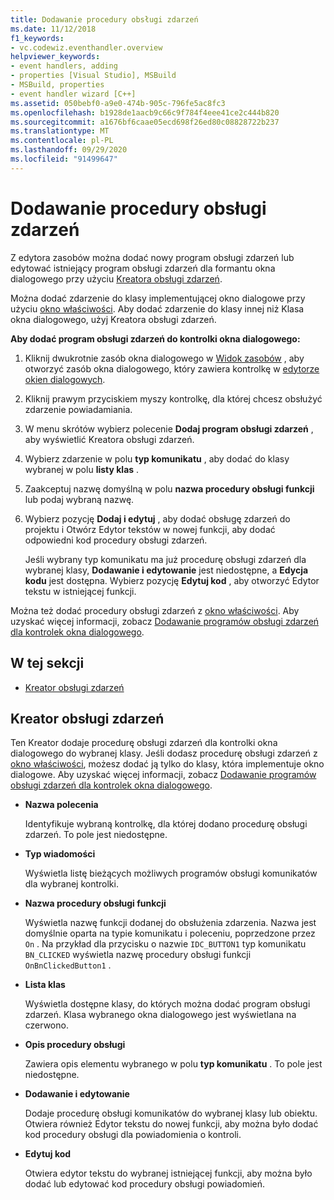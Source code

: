 ```yaml
---
title: Dodawanie procedury obsługi zdarzeń
ms.date: 11/12/2018
f1_keywords:
- vc.codewiz.eventhandler.overview
helpviewer_keywords:
- event handlers, adding
- properties [Visual Studio], MSBuild
- MSBuild, properties
- event handler wizard [C++]
ms.assetid: 050bebf0-a9e0-474b-905c-796fe5ac8fc3
ms.openlocfilehash: b1928de1aacb9c66c9f784f4eee41ce2c444b820
ms.sourcegitcommit: a1676bf6caae05ecd698f26ed80c08828722b237
ms.translationtype: MT
ms.contentlocale: pl-PL
ms.lasthandoff: 09/29/2020
ms.locfileid: "91499647"
---
```

# <a name="add-an-event-handler"></a>Dodawanie procedury obsługi zdarzeń

Z edytora zasobów można dodać nowy program obsługi zdarzeń lub edytować istniejący program obsługi zdarzeń dla formantu okna dialogowego przy użyciu [Kreatora obsługi zdarzeń](#event-handler-wizard).

Można dodać zdarzenie do klasy implementującej okno dialogowe przy użyciu [okno właściwości](/visualstudio/ide/reference/properties-window). Aby dodać zdarzenie do klasy innej niż Klasa okna dialogowego, użyj Kreatora obsługi zdarzeń.

**Aby dodać program obsługi zdarzeń do kontrolki okna dialogowego:**

1. Kliknij dwukrotnie zasób okna dialogowego w [Widok zasobów](../windows/how-to-create-a-resource-script-file.md#create-resources) , aby otworzyć zasób okna dialogowego, który zawiera kontrolkę w [edytorze okien dialogowych](../windows/dialog-editor.md).

1. Kliknij prawym przyciskiem myszy kontrolkę, dla której chcesz obsłużyć zdarzenie powiadamiania.

1. W menu skrótów wybierz polecenie **Dodaj program obsługi zdarzeń** , aby wyświetlić Kreatora obsługi zdarzeń.

1. Wybierz zdarzenie w polu **typ komunikatu** , aby dodać do klasy wybranej w polu **listy klas** .

1. Zaakceptuj nazwę domyślną w polu **nazwa procedury obsługi funkcji** lub podaj wybraną nazwę.

1. Wybierz pozycję **Dodaj i edytuj** , aby dodać obsługę zdarzeń do projektu i Otwórz Edytor tekstów w nowej funkcji, aby dodać odpowiedni kod procedury obsługi zdarzeń.

   Jeśli wybrany typ komunikatu ma już procedurę obsługi zdarzeń dla wybranej klasy, **Dodawanie i edytowanie** jest niedostępne, a **Edycja kodu** jest dostępna. Wybierz pozycję **Edytuj kod** , aby otworzyć Edytor tekstu w istniejącej funkcji.

Można też dodać procedury obsługi zdarzeń z [okno właściwości](/visualstudio/ide/reference/properties-window). Aby uzyskać więcej informacji, zobacz [Dodawanie programów obsługi zdarzeń dla kontrolek okna dialogowego](../windows/adding-editing-or-deleting-controls.md).

## <a name="in-this-section"></a>W tej sekcji

- [Kreator obsługi zdarzeń](#event-handler-wizard)

## <a name="event-handler-wizard"></a>Kreator obsługi zdarzeń

Ten Kreator dodaje procedurę obsługi zdarzeń dla kontrolki okna dialogowego do wybranej klasy. Jeśli dodasz procedurę obsługi zdarzeń z [okno właściwości](/visualstudio/ide/reference/properties-window), możesz dodać ją tylko do klasy, która implementuje okno dialogowe. Aby uzyskać więcej informacji, zobacz [Dodawanie programów obsługi zdarzeń dla kontrolek okna dialogowego](../windows/adding-editing-or-deleting-controls.md).

- **Nazwa polecenia**

  Identyfikuje wybraną kontrolkę, dla której dodano procedurę obsługi zdarzeń. To pole jest niedostępne.

- **Typ wiadomości**

  Wyświetla listę bieżących możliwych programów obsługi komunikatów dla wybranej kontrolki.

- **Nazwa procedury obsługi funkcji**

  Wyświetla nazwę funkcji dodanej do obsłużenia zdarzenia. Nazwa jest domyślnie oparta na typie komunikatu i poleceniu, poprzedzone przez `On` . Na przykład dla przycisku o nazwie `IDC_BUTTON1` typ komunikatu `BN_CLICKED` wyświetla nazwę procedury obsługi funkcji `OnBnClickedButton1` .

- **Lista klas**

  Wyświetla dostępne klasy, do których można dodać program obsługi zdarzeń. Klasa wybranego okna dialogowego jest wyświetlana na czerwono.

- **Opis procedury obsługi**

  Zawiera opis elementu wybranego w polu **typ komunikatu** . To pole jest niedostępne.

- **Dodawanie i edytowanie**

  Dodaje procedurę obsługi komunikatów do wybranej klasy lub obiektu. Otwiera również Edytor tekstu do nowej funkcji, aby można było dodać kod procedury obsługi dla powiadomienia o kontroli.

- **Edytuj kod**

  Otwiera edytor tekstu do wybranej istniejącej funkcji, aby można było dodać lub edytować kod procedury obsługi powiadomień.
